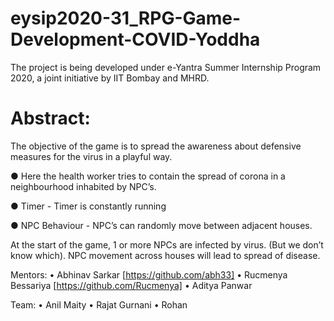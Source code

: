 # eysip2020-31_RPG-Game-Development-COVID-Yoddha
The project is being developed under e-Yantra Summer Internship Program 2020, a joint initiative by IIT Bombay and MHRD.

# Abstract:
The objective of the game is to spread the awareness about defensive measures for the virus in a playful way.

● Here the health worker tries to contain the spread of corona in a neighbourhood inhabited by NPC’s.

● Timer  - Timer is constantly running

● NPC Behaviour - NPC’s can randomly move between adjacent houses.

At the start of the game, 1 or more NPCs are infected by virus. (But we don’t know which).
NPC movement across houses will lead to spread of disease.

Mentors:
• Abhinav Sarkar [https://github.com/abh33] • Rucmenya Bessariya [https://github.com/Rucmenya] • Aditya Panwar

Team:
• Anil Maity • Rajat Gurnani • Rohan

